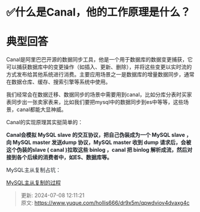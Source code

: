 # ✅什么是Canal，他的工作原理是什么？

# 典型回答


Canal是阿里巴巴开源的数据同步工具，他是一个用于数据库的数据变更捕获，它可以捕获数据库中的变更操作（如插入、更新、删除），并将这些变更以实时流的方式发布给其他系统进行消费。主要应用场景之一是数据库的增量数据同步，通常在数据仓库、缓存、搜索引擎等系统中使用。



我们经常会在数据迁移、数据同步的场景中需要用到canal，比如分库分表时买家表同步出一张卖家表来，比如我们要把mysql中的数据同步到es中等等，这些场景，canal都能大显神威。



Canal的实现原理其实挺简单的：

<font style="color:rgb(31, 35, 40);"></font>

**<font style="color:rgb(31, 35, 40);">Canal会模拟 MySQL slave 的交互协议，把自己伪装成为一个 MySQL slave ，向 MySQL master 发送dump 协议，MySQL master 收到 dump 请求后，会被这个伪装的slave ( canal )拉取这些 binlog ，canal 把 binlog 解析成流，然后对接到各个后续的消费者中，如ES、数据库等。</font>**

<font style="color:rgb(31, 35, 40);"></font>

<font style="color:rgb(31, 35, 40);">MySQL主从复制占坑：</font>

<font style="color:rgb(31, 35, 40);"></font>

[MySQL主从复制的过程](https://www.yuque.com/hollis666/dr9x5m/hoi4ql)



> 更新: 2024-07-08 12:11:21  
> 原文: <https://www.yuque.com/hollis666/dr9x5m/qpwdviov4dvaxg4c>